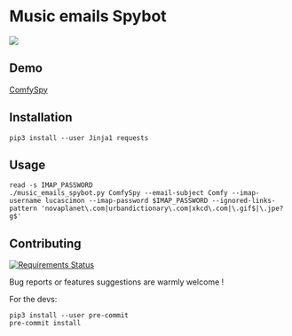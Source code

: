 # Music emails Spybot

![](https://chezsoi.org/lucas/ComfySpy.jpg)


## Demo

[ComfySpy](https://chezsoi.org/lucas/ComfySpy.html)


## Installation

    pip3 install --user Jinja1 requests


## Usage

    read -s IMAP_PASSWORD
    ./music_emails_spybot.py ComfySpy --email-subject Comfy --imap-username lucascimon --imap-password $IMAP_PASSWORD --ignored-links-pattern 'novaplanet\.com|urbandictionary\.com|xkcd\.com|\.gif$|\.jpe?g$'


## Contributing

[![Requirements Status](https://requires.io/github/Lucas-C/music-emails-spybot/requirements.svg?branch=master)](https://requires.io/github/Lucas-C/music-emails-spybot/requirements/?branch=master)

Bug reports or features suggestions are warmly welcome !

For the devs:

    pip3 install --user pre-commit
    pre-commit install


